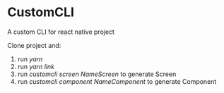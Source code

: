 # CustomCLI
A custom CLI for react native project

Clone project and:
1. run _yarn_
2. run _yarn link_
3. run _customcli screen NameScreen_  to generate Screen
3. run _customcli component NameComponent_  to generate Component
